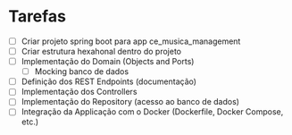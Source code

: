 # Tarefas

- [ ] Criar projeto spring boot para app ce_musica_management
- [ ] Criar estrutura hexahonal dentro do projeto
- [ ] Implementação do Domain (Objects and Ports)
  - [ ] Mocking banco de dados
- [ ] Definição dos REST Endpoints (documentação)
- [ ] Implementação dos Controllers
- [ ] Implementação do Repository (acesso ao banco de dados)
- [ ] Integração da Applicação com o Docker (Dockerfile, Docker Compose, etc.)